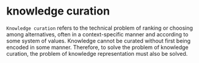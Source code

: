 knowledge curation
=====

`Knowledge curation` refers to the technical problem of ranking or choosing among alternatives, often in a context-specific manner and according to some system of values. Knowledge cannot be curated without first being encoded in some manner. Therefore, to solve the problem of knowledge curation, the problem of knowledge representation must also be solved.
